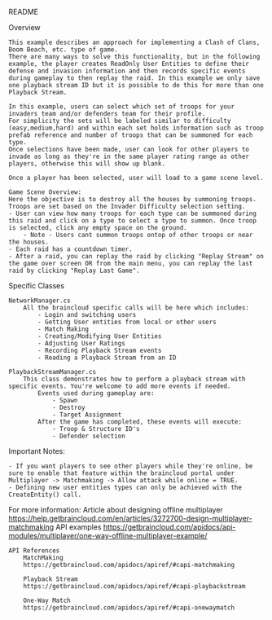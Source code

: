README

Overview

	This example describes an approach for implementing a Clash of Clans, Boom Beach, etc. type of game.
	There are many ways to solve this functionality, but in the following example, the player creates ReadOnly User Entities to define their defense and invasion information and then records specific events during gameplay to then replay the raid. In this example we only save one playback stream ID but it is possible to do this for more than one Playback Stream.

	In this example, users can select which set of troops for your invaders team and/or defenders team for their profile. 
	For simplicity the sets will be labeled similar to difficulty (easy,medium,hard) and within each set holds information such as troop prefab reference and number of troops that can be summoned for each type. 
	Once selections have been made, user can look for other players to invade as long as they're in the same player rating range as other players, otherwise this will show up blank. 

	Once a player has been selected, user will load to a game scene level. 

	Game Scene Overview: 
	Here the objective is to destroy all the houses by summoning troops. Troops are set based on the Invader Difficulty selection setting. 
	- User can view how many troops for each type can be summoned during this raid and click on a type to select a type to summon. Once troop is selected, click any empty space on the ground.
		- Note - Users cant summon troops ontop of other troops or near the houses.
	- Each raid has a countdown timer.
	- After a raid, you can replay the raid by clicking "Replay Stream" on the game over screen OR from the main menu, you can replay the last raid by clicking "Replay Last Game".


Specific Classes

	NetworkManager.cs
		All the braincloud specific calls will be here which includes:
			- Login and switching users
			- Getting User entities from local or other users
			- Match Making
			- Creating/Modifying User Entities
			- Adjusting User Ratings
			- Recording Playback Stream events
			- Reading a Playback Stream from an ID

	PlaybackStreamManager.cs
		This class demonstrates how to perform a playback stream with specific events. You're welcome to add more events if needed.
			Events used during gameplay are:
				- Spawn
				- Destroy
				- Target Assignment
			After the game has completed, these events will execute:
				- Troop & Structure ID's 
				- Defender selection

Important Notes:

	- If you want players to see other players while they're online, be sure to enable that feature within the braincloud portal under Multiplayer -> Matchmaking -> Allow attack while online = TRUE.
	- Defining new user entities types can only be achieved with the CreateEntity() call. 

For more information:
	Article about designing offline multiplayer
	https://help.getbraincloud.com/en/articles/3272700-design-multiplayer-matchmaking
	API examples
	https://getbraincloud.com/apidocs/api-modules/multiplayer/one-way-offline-multiplayer-example/

	API References
		MatchMaking
		https://getbraincloud.com/apidocs/apiref/#capi-matchmaking

		Playback Stream
		https://getbraincloud.com/apidocs/apiref/#capi-playbackstream

		One-Way Match
		https://getbraincloud.com/apidocs/apiref/#capi-onewaymatch